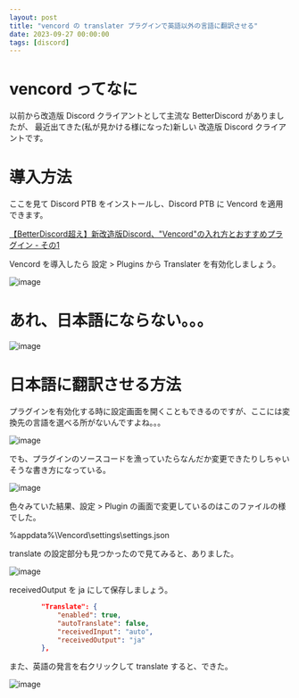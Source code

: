 ```yaml
---
layout: post
title: "vencord の translater プラグインで英語以外の言語に翻訳させる"
date: 2023-09-27 00:00:00
tags: [discord]
---
```


# vencord ってなに
以前から改造版 Discord クライアントとして主流な BetterDiscord がありましたが、
最近出てきた(私が見かける様になった)新しい 改造版 Discord クライアントです。

# 導入方法
ここを見て Discord PTB をインストールし、Discord PTB に Vencord を適用できます。

[【BetterDiscord超え】新改造版Discord、"Vencord"の入れ方とおすすめプラグイン - その1](https://unicode.hatenablog.jp/entry/vencord)

Vencord を導入したら 設定 > Plugins から Translater を有効化しましょう。

![image](https://github.com/sakkuntyo/sakkuntyo.github.io/assets/20591351/40ec9123-6825-435f-a679-96d7ac2ab709)


# あれ、日本語にならない。。。

![image](https://github.com/sakkuntyo/sakkuntyo.github.io/assets/20591351/dd887822-0523-4825-a636-61e50948bb64)

# 日本語に翻訳させる方法

プラグインを有効化する時に設定画面を開くこともできるのですが、ここには変換先の言語を選べる所がないんですよね。。。

![image](https://github.com/sakkuntyo/sakkuntyo.github.io/assets/20591351/4c224a41-fa9f-4b43-b05f-7e71cc07da67)

でも、プラグインのソースコードを漁っていたらなんだか変更できたりしちゃいそうな書き方になっている。

![image](https://github.com/sakkuntyo/sakkuntyo.github.io/assets/20591351/3af950c6-ac5d-4623-8d94-6e617c76484c)

色々みていた結果、設定 > Plugin の画面で変更しているのはこのファイルの様でした。

%appdata%\Vencord\settings\settings.json

translate の設定部分も見つかったので見てみると、ありました。

![image](https://github.com/sakkuntyo/sakkuntyo.github.io/assets/20591351/6584b704-f202-470f-8ecf-0c94c2fff348)

receivedOutput を ja にして保存しましょう。

```json
        "Translate": {
            "enabled": true,
            "autoTranslate": false,
            "receivedInput": "auto",
            "receivedOutput": "ja"
        },
```

また、英語の発言を右クリックして translate すると、できた。

![image](https://github.com/sakkuntyo/sakkuntyo.github.io/assets/20591351/290c5e03-ddba-4ccd-b5f1-61929b97d576)

